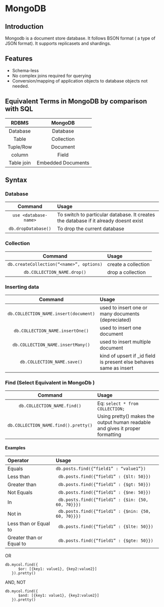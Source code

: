 # MongoDB

## Introduction

Mongodb is a document store database. It follows BSON format ( a type of JSON format). It supports replicasets and shardings.

## Features

* Schema-less
* No complex joins required for querying
* Conversion/mapping of application objects to database objects not needed.

## Equivalent Terms in MongoDB by comparison with SQL

|RDBMS |MongoDB|
:-------:|:-------:|
|Database|Database|
|Table|Collection|
|Tuple/Row| Document|
|column|Field|
|Table join | Embedded Documents|

## Syntax

### Database

|Command |Usage|
:--------------:|:-------|
|```use <database-name>```|To switch to particular database. It creates the database if it already doesnt exist|
|```db.dropDatabase()```|To drop the current database|

### Collection

|Command |Usage|
:--------------:|:-------|
|```db.createCollection(“<name>”, options)```|create a collection|
|```db.COLLECTION_NAME.drop()```| drop a collection|

### Inserting data

|Command |Usage|
:--------------:|:--------------------------|
|```db.COLLECTION_NAME.insert(document)```|used to insert one or many documents (depreciated)|
|```db.COLLECTION_NAME.insertOne()```| used to insert one document|
|```db.COLLECTION_NAME.insertMany()```| used to insert multiple document|
|```db.COLLECTION_NAME.save()```| kind of upsert if _id field is present else behaves same as insert|

### Find (Select Equivalent in MongoDb )


|Command |Usage|
:--------------:|:--------------------------|
|```db.COLLECTION_NAME.find()```|Eq: ``` select * from COLLECTION; ``` |
|```db.COLLECTION_NAME.find().pretty()```| Using pretty() makes the output human readable and gives it proper formatting|

#### Examples

|Operator |Usage|
:--------------|:--------------------------|
|Equals|``` db.posts.find({“field1” : “value1”}) ``` |
|Less than|``` db.posts.find({“field1” : {$lt: 50}})``` |
|Greater than|``` db.posts.find({“field1” : {$gt: 50}})``` |
|Not Equals|``` db.posts.find({“field1” : {$ne: 50}})``` |
|In|``` db.posts.find({“field1” : {$in: {50, 60, 70}}})``` |
|Not in |``` db.posts.find({“field1” : {$nin: {50, 60, 70}}})``` |
|Less than or Equal to|``` db.posts.find({“field1” : {$lte: 50}})``` |
|Greater than or Equal to|``` db.posts.find({“field1” : {$gte: 50}})``` |
OR

``` 
db.mycol.find({
      $or: [{key1: value1}, {key2:value2}]
   }).pretty() 
```
AND, NOT
``` 
db.mycol.find({
      $and: [{key1: value1}, {key2:value2}]
   }).pretty() 
``` 
